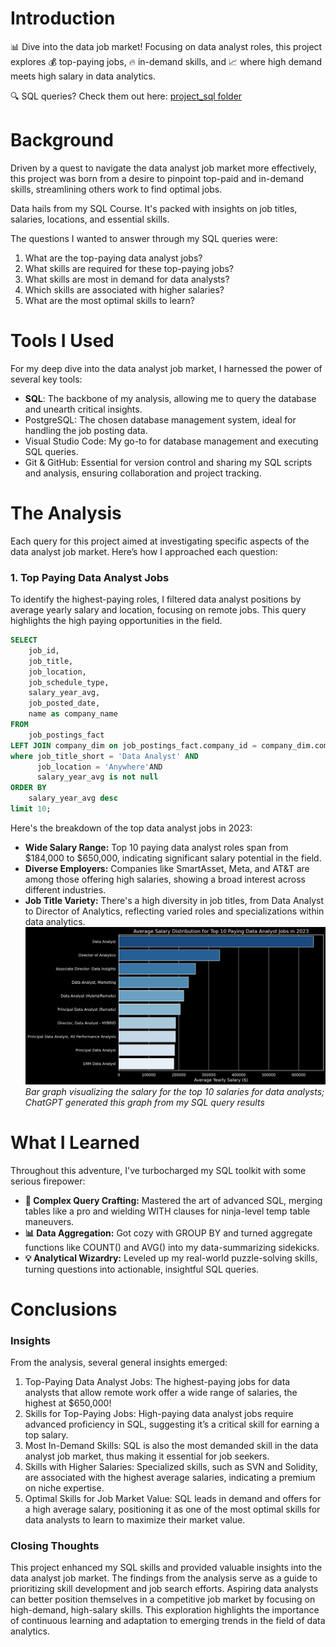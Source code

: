 # Introduction
📊 Dive into the data job market! Focusing on data analyst roles, this project explores 💰 top-paying jobs, 🔥 in-demand skills, and 📈 where high demand meets high salary in data analytics.

🔍 SQL queries? Check them out here: [project_sql folder](/project_sql/)
# Background
Driven by a quest to navigate the data analyst job market more effectively, this project was born from a desire to pinpoint top-paid and in-demand skills, streamlining others work to find optimal jobs.

Data hails from my SQL Course. It's packed with insights on job titles, salaries, locations, and essential skills.

The questions I wanted to answer through my SQL queries were:
1. What are the top-paying data analyst jobs?
2. What skills are required for these top-paying jobs?
3. What skills are most in demand for data analysts?
4. Which skills are associated with higher salaries?
5. What are the most optimal skills to learn?
# Tools I Used
For my deep dive into the data analyst job market, I harnessed the power of several key tools:

- **SQL**: The backbone of my analysis, allowing me to query the database and unearth critical insights.
- PostgreSQL: The chosen database management system, ideal for handling the job posting data.
- Visual Studio Code: My go-to for database management and executing SQL queries.
- Git & GitHub: Essential for version control and sharing my SQL scripts and analysis, ensuring collaboration and project tracking.
# The Analysis
Each query for this project aimed at investigating specific aspects of the data analyst job market. Here’s how I approached each question:
### 1. Top Paying Data Analyst Jobs
To identify the highest-paying roles, I filtered data analyst positions by average yearly salary and location, focusing on remote jobs. This query highlights the high paying opportunities in the field.
```sql
SELECT
    job_id,
    job_title,
    job_location,
    job_schedule_type,
    salary_year_avg,
    job_posted_date,
    name as company_name
FROM
    job_postings_fact
LEFT JOIN company_dim on job_postings_fact.company_id = company_dim.company_id
where job_title_short = 'Data Analyst' AND
      job_location = 'Anywhere'AND
      salary_year_avg is not null
ORDER BY
    salary_year_avg desc
limit 10;
```
Here's the breakdown of the top data analyst jobs in 2023:
- **Wide Salary Range:** Top 10 paying data analyst roles span from $184,000 to $650,000, indicating significant salary potential in the field.
- **Diverse Employers:** Companies like SmartAsset, Meta, and AT&T are among those offering high salaries, showing a broad interest across different industries.
- **Job Title Variety:** There's a high diversity in job titles, from Data Analyst to Director of Analytics, reflecting varied roles and specializations within data analytics.
![Top Paying Roles](assets\1_top_paying_roles.png)
*Bar graph visualizing the salary for the top 10 salaries for data analysts; ChatGPT generated this graph from my SQL query results*
# What I Learned
Throughout this adventure, I've turbocharged my SQL toolkit with some serious firepower:

- **🧩 Complex Query Crafting:** Mastered the art of advanced SQL, merging tables like a pro and wielding WITH clauses for ninja-level temp table maneuvers.
- **📊 Data Aggregation:** Got cozy with GROUP BY and turned aggregate functions like COUNT() and AVG() into my data-summarizing sidekicks.
- **💡 Analytical Wizardry:** Leveled up my real-world puzzle-solving skills, turning questions into actionable, insightful SQL queries.
# Conclusions
### Insights
From the analysis, several general insights emerged:

1. Top-Paying Data Analyst Jobs: The highest-paying jobs for data analysts that allow remote work offer a wide range of salaries, the highest at $650,000!
2. Skills for Top-Paying Jobs: High-paying data analyst jobs require advanced proficiency in SQL, suggesting it’s a critical skill for earning a top salary.
3. Most In-Demand Skills: SQL is also the most demanded skill in the data analyst job market, thus making it essential for job seekers.
4. Skills with Higher Salaries: Specialized skills, such as SVN and Solidity, are associated with the highest average salaries, indicating a premium on niche expertise.
5. Optimal Skills for Job Market Value: SQL leads in demand and offers for a high average salary, positioning it as one of the most optimal skills for data analysts to learn to maximize their market value.
### Closing Thoughts
This project enhanced my SQL skills and provided valuable insights into the data analyst job market. The findings from the analysis serve as a guide to prioritizing skill development and job search efforts. Aspiring data analysts can better position themselves in a competitive job market by focusing on high-demand, high-salary skills. This exploration highlights the importance of continuous learning and adaptation to emerging trends in the field of data analytics.

